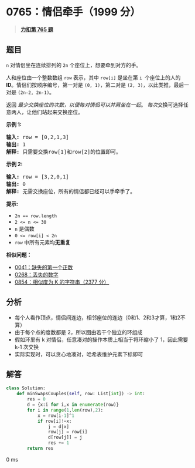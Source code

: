 # 0765：情侣牵手（1999 分）


> <u>**[力扣第 765 题](https://leetcode.cn/problems/couples-holding-hands/)**</u>

## 题目

<p><code>n</code> 对情侣坐在连续排列的 <code>2n</code> 个座位上，想要牵到对方的手。</p>

<p>人和座位由一个整数数组 <code>row</code> 表示，其中 <code>row[i]</code> 是坐在第 <code>i </code>个座位上的人的 <strong>ID</strong>。情侣们按顺序编号，第一对是 <code>(0, 1)</code>，第二对是 <code>(2, 3)</code>，以此类推，最后一对是 <code>(2n-2, 2n-1)</code>。</p>

<p>返回 <em>最少交换座位的次数，以便每对情侣可以并肩坐在一起</em>。 <i>每次</i>交换可选择任意两人，让他们站起来交换座位。</p>



<p><strong>示例 1:</strong></p>

<pre>
<strong>输入:</strong> row = [0,2,1,3]
<strong>输出:</strong> 1
<strong>解释:</strong> 只需要交换row[1]和row[2]的位置即可。
</pre>

<p><strong>示例 2:</strong></p>

<pre>
<strong>输入:</strong> row = [3,2,0,1]
<strong>输出:</strong> 0
<strong>解释:</strong> 无需交换座位，所有的情侣都已经可以手牵手了。
</pre>



<p><strong>提示:</strong></p>

<ul>
<li><code>2n == row.length</code></li>
<li><code>2 &lt;= n &lt;= 30</code></li>
<li><code>n</code> 是偶数</li>
<li><code>0 &lt;= row[i] &lt; 2n</code></li>
<li><code>row</code> 中所有元素均<strong>无重复</strong></li>
</ul>


**相似问题：**
- [0041：缺失的第一个正数](/leetcode/0041)
- [0268：丢失的数字](/leetcode/0268)
- [0854：相似度为 K 的字符串（2377 分）](/leetcode/0854)


## 分析

- 每个人看作顶点，情侣间连边，相邻座位的连边（0和1、2和3才算，1和2不算）
- 由于每个点的度数都是 2，所以图由若干个独立的环组成
- 假如环里有 k 对情侣，任意凑对的操作本质上相当于将环缩小了 1，因此需要 k-1 次交换
- 实际实现时，可以贪心地凑对，哈希表维护元素下标即可

## 解答


```python
class Solution:
    def minSwapsCouples(self, row: List[int]) -> int:
        res = 0
        d = {x:i for i,x in enumerate(row)}
        for i in range(1,len(row),2):
            x = row[i-1]^1
            if row[i]!=x:
                j = d[x]
                row[j] = row[i]
                d[row[j]] = j
                res += 1
        return res
```
0 ms
